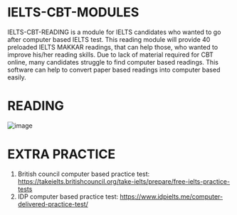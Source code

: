# IELTS-CBT-MODULES
IELTS-CBT-READING is a module for IELTS candidates who wanted to go after computer based IELTS test. This reading module will provide 40 preloaded IELTS MAKKAR readings, that can help those, who wanted to improve his/her reading skills. Due to lack of material required for CBT online, many candidates struggle to find computer based readings. This software can help to convert paper based readings into computer based easily.   
# READING
![image](https://user-images.githubusercontent.com/37342043/119343610-4e604800-bcb4-11eb-87fc-683d6950b7b2.png)

# EXTRA PRACTICE
1. British council computer based practice test: https://takeielts.britishcouncil.org/take-ielts/prepare/free-ielts-practice-tests
2. IDP computer based practice test: https://www.idpielts.me/computer-delivered-practice-test/
